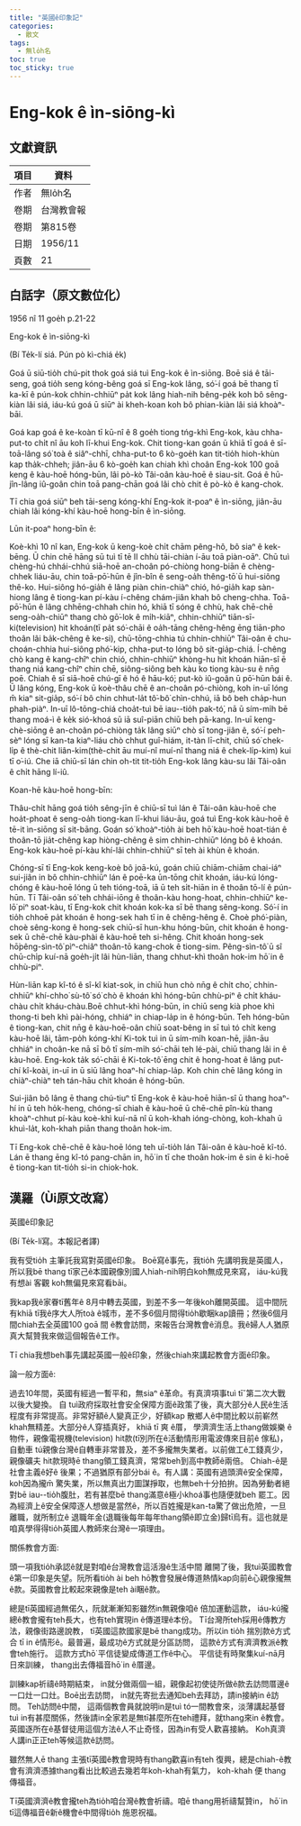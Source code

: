 ```yaml
---
title: "英國ê印象記"
categories:
  - 散文
tags:
  - 無lo̍h名
toc: true
toc_sticky: true
---
```


# Eng-kok ê ìn-siōng-kì

## 文獻資訊

| 項目 | 資料 |
|---|---|
| 作者 | 無lo̍h名 |
| 卷期 | 台灣教會報 |
| 卷期 | 第815卷 |
| 日期 | 1956/11 |
| 頁數 | 21 |

## 白話字（原文數位化）

1956 nî 11 goe̍h p.21-22

Eng-kok ê ìn-siōng-kì

(Bí Te̍k-lí siá. Pún pò kì-chiá e̍k)

Goá ū siū-tio̍h chú-pit thok goá siá tuì Eng-kok ê ìn-siōng. Boē siá ê tāi-seng, goá tio̍h seng kóng-bêng goá sī Eng-kok lâng, só͘-í goá bē thang tī ka-kī ê pún-kok chhin-chhiūⁿ pa̍t kok lâng hiah-nih bêng-pe̍k koh bô sêng-kiàn lâi siá, iáu-kú goá ū siūⁿ ài kheh-koan koh bô phian-kiàn lâi siá khoàⁿ-bāi.

Goá kap goá ê ke-koàn tī kū-nî ê 8 goe̍h tiong tńg-khì Eng-kok, kàu chha-put-to chi̍t nî āu koh lī-khui Eng-kok. Chit tiong-kan goán ū khiā tī goá ê sī-toā-lâng só͘ toà ê siâⁿ-chhī, chha-put-to 6 kò-goe̍h kan tit-tio̍h hioh-khùn kap tha̍k-chheh; jiân-āu 6 kò-goe̍h kan chiah khì choân Eng-kok 100 goā keng ê kàu-hoē hóng-būn, lâi pò-kò Tâi-oân kàu-hoē ê siau-sit. Goá ê hū-jîn-lâng iû-goân chin toā pang-chān goá lâi chò chit ê pò-kò ê kang-chok.

Tī chia goá siūⁿ beh tāi-seng kóng-khí Eng-kok it-poaⁿ ê ìn-siōng, jiân-āu chiah lâi kóng-khí kàu-hoē hong-bīn ê ìn-siōng.

Lūn it-poaⁿ hong-bīn ê:

Koè-khì 10 nî kan, Eng-kok ū keng-koè chi̍t chām pêng-hô, bô siaⁿ ê kek-bēng. Ū chin chē hāng sū tuì tī tē II chhù tāi-chiàn í-āu toā piàn-oāⁿ. Chū tuì chèng-hú chhái-chhú siā-hoē an-choân pó-chiòng hong-biān ê chèng-chhek liáu-āu, chin toā-pō͘-hūn ê jîn-bîn ê seng-oa̍h thêng-tō͘ ū hui-siông thê-ko. Hui-siông hó-gia̍h ê lâng piàn chin-chiàⁿ chió, hó-gia̍h kap sàn-hiong lâng ê tiong-kan pí-kàu í-chêng chám-jiân khah bô cheng-chha. Toā-pō͘-hūn ê lâng chhēng-chhah chin hó, khiā tī sóng ê chhù, hak chē-chē seng-oa̍h-chiūⁿ thang chò gō͘-lok ê mi̍h-kiāⁿ, chhin-chhiūⁿ tiān-sī-ki(television) hit khoán(tī pa̍t só͘-chāi ê oa̍h-tāng chêng-hêng ēng tiān-pho thoân lâi ba̍k-chêng ê ke-si), chū-tōng-chhia tú chhin-chhiūⁿ Tâi-oân ê chu-choán-chhia hui-siông phó͘-kip, chha-put-to lóng bô sit-gia̍p-chiá. Í-chêng chò kang ê kang-chîⁿ chin chió, chhin-chhiūⁿ khòng-hu hit khoán hiān-sî ē thang niá kang-chîⁿ chin chē, siông-siông beh kàu ko tiong kàu-su ê nn̄g poē. Chiah ê sī siā-hoē chú-gī ê hó ê hāu-kó͘; put-kò iû-goân ū pō͘-hūn bái ê. Ū lâng kóng, Eng-kok ū koè-thâu chē ê an-choân pó-chiòng, koh in-uī lóng m̄ kiaⁿ sit-gia̍p, só͘-í bô chin chhut-la̍t tô͘-bô͘ chìn-chhú, iā bô beh cha̍p-hun phah-piàⁿ. In-uī lô-tōng-chiá choa̍t-tuì bē iau--tio̍h pak-tó͘, nā ū sím-mi̍h bē thang moá-ì ê ke̍k sió-khoá sū iā suî-piān chiū beh pā-kang. In-uī keng-chè-siōng ê an-choân pó-chiòng ta̍k lâng siūⁿ chò sī tong-jiân ê, só͘-í peh-sèⁿ lóng sī kan-ta kiaⁿ-liáu chò chhut guî-hiám, it-tàn lī-chit, chiū só͘ chek-li̍p ê thè-chit liân-kim(thè-chit āu muí-nî muí-nî thang niá ê chek-li̍p-kim) kui tī o͘-iú. Che iā chiū-sī lán chin oh-tit tit-tio̍h Eng-kok lâng kàu-su lâi Tâi-oân ê chi̍t hāng lí-iû.

Koan-hē kàu-hoē hong-bīn:

Thâu-chi̍t hāng goá tio̍h sêng-jīn ê chiū-sī tuì lán ê Tâi-oân kàu-hoē che hoa̍t-phoat ê seng-oa̍h tiong-kan lī-khui liáu-āu, goá tuì Eng-kok kàu-hoē ê tē-it ìn-siōng sī sit-bāng. Goán só͘ khoàⁿ-tio̍h ài beh hō͘ kàu-hoē hoat-tián ê thoân-tō jia̍t-chêng kap hiòng-chêng ê sim chhin-chhiūⁿ lóng bô ê khoán. Eng-kok kàu-hoē pí-kàu khí-lâi chhin-chhiūⁿ sī teh ài khùn ê khoán.

Chóng-sī tī Eng-kok keng-koè bô joā-kú, goán chiū chiām-chiām chai-iáⁿ sui-jiân in bô chhin-chhiūⁿ lán ê poē-ka ūn-tōng chit khoán, iáu-kú lóng-chóng ê kàu-hoē lóng ū teh tióng-toā, iā ū teh si̍t-hiān in ê thoân tō-lí ê pún-hūn. Tī Tâi-oân só͘ teh chhái-iōng ê thoân-kàu hong-hoat, chhin-chhiūⁿ ke-lō͘ piⁿ soat-kàu, tī Eng-kok chit khoán kok-ka sī bē thang sêng-kong. Só͘-í in tio̍h chhoē pa̍t khoán ê hong-sek hah tī in ê chêng-hêng ê. Choè phó͘-piàn, choè sêng-kong ê hong-sek chiū-sī hun-khu hóng-būn, chit khoán ê hong-sek ū chē-chē kàu-phài ê kàu-hoē teh si-hêng. Chit khoán hong-sek hō͘pêng-sìn-tô͘ pìⁿ-chiâⁿ thoân-tō kang-chok ê tiong-sim. Pêng-sìn-tô͘ ū sî chū-chi̍p kuí-nā goe̍h-ji̍t lâi hùn-liān, thang chhut-khì thoân hok-im hō͘ in ê chhù-piⁿ.

Hùn-liān kap kî-tó ê sî-kî kiat-sok, in chiū hun chò nn̄g ê chi̍t cho͘, chhin-chhiūⁿ khí-chho͘ sù-tô͘ só͘ chò ê khoán khì hóng-būn chhù-piⁿ ê chi̍t kháu-chàu chi̍t kháu-chàu.Boē chhut-khì hóng-būn, in chiū seng kià phoe khì thong-ti beh khì pài-hóng, chhiáⁿ in chiap-la̍p in ê hóng-būn. Teh hóng-būn ê tiong-kan, chit nn̄g ê kàu-hoē-oân chiū soat-bêng in sī tuì tó chi̍t keng kàu-hoē lâi, tām-po̍h kóng-khí Ki-tok tuì in ū sím-mi̍h koan-hē, jiân-āu chhiáⁿ in choân-ke nā sī bô tī sím-mi̍h só͘-chāi teh lé-pài, chiū thang lâi in ê kàu-hoē. Eng-kok ta̍k só͘-chāi ê Ki-tok-tô͘ ēng chit ê hong-hoat ê lâng put-chí kî-koài, in-uī in ū siū lâng hoaⁿ-hí chiap-la̍p. Koh chin chē lâng kóng in chiàⁿ-chiàⁿ teh tán-hāu chit khoán ê hóng-būn.

Sui-jiân bô lâng ē thang chú-tiuⁿ tī Eng-kok ê kàu-hoē hiān-sî ū thang hoaⁿ-hí in ū teh ho̍k-heng, chóng-sī chiah ê kàu-hoē ū chē-chē pîn-kù thang khoàⁿ-chhut pí-kàu koè-khì kuí-nā nî ū koh-khah ióng-chòng, koh-khah ū khuì-la̍t, koh-khah piān thang thoân hok-im.

Tī Eng-kok chē-chē ê kàu-hoē lóng teh uī-tio̍h lán Tâi-oân ê kàu-hoē kî-tó. Lán ē thang ēng kî-tó pang-chān in, hō͘ in tī che thoân hok-im ê sin ê ki-hoē ê tiong-kan tit-tio̍h si-in chiok-hok.

## 漢羅（Ùi原文改寫）

英國ê印象記

(Bí Te̍k-lí寫。本報記者譯)

我有受tio̍h 主筆託我寫對英國ê印象。 Boē寫ê事先，我tio̍h 先講明我是英國人，所以我bē thang tī家己ê本國親像別國人hiah-nih明白koh無成見來寫， iáu-kú我有想ài 客觀 koh無偏見來寫看bāi。

我kap我ê家眷tī舊年ê 8月中轉去英國，到差不多一年後koh離開英國。 這中間阮有khiā tī我ê序大人所toà ê城市，差不多6個月間得tio̍h歇睏kap讀冊；然後6個月間chiah去全英國100 goā 間 ê教會訪問，來報告台灣教會ê消息。我ê婦人人猶原真大幫贊我來做這個報告ê工作。

Tī chia我想beh事先講起英國一般ê印象，然後chiah來講起教會方面ê印象。

論一般方面ê:

過去10年間，英國有經過一暫平和，無siaⁿ ê革命。有真濟項事tuì tīˇ第二次大戰以後大變換。 自 tuì政府採取社會安全保障方面ê政策了後，真大部分ê人民ê生活程度有非常提高。非常好額ê人變真正少，好額kap 散鄉人ê中間比較以前嶄然khah無精差。大部分ê人穿插真好， khiā tī 爽 ê厝， 學濟濟生活上thang做娛樂 ê物件，親像電視機(television) hit款(tī別所在ê活動情形用電波傳來目前ê 傢私)，自動車 tú親像台灣ê自轉車非常普及，差不多攏無失業者。以前做工ê工錢真少，親像礦夫 hit款現時ē thang領工錢真濟，常常beh到高中教師ê兩倍。 Chiah-ê是社會主義ê好ê 後果；不過猶原有部分bái ê。有人講：英國有過頭濟ê安全保障， koh因為攏m̄ 驚失業，所以無真出力圖謀掙取，也無beh十分拍拚。因為勞動者絕對bē iau--tio̍h腹肚，若有甚麼bē thang滿意ê極小khoá事也隨便就beh 罷工。因為經濟上ê安全保障逐人想做是當然ê，所以百姓攏是kan-ta驚了做出危險，一旦離職，就所制立ê 退職年金(退職後每年每年thang領ê即立金)歸tī烏有。這也就是咱真學得得tio̍h英國人教師來台灣ê一項理由。

關係教會方面:

頭一項我tio̍h承認ê就是對咱ê台灣教會這活潑ê生活中間 離開了後，我tuì英國教會ê第一印象是失望。阮所看tio̍h ài beh hō͘教會發展ê傳道熱情kap向前ê心親像攏無ê款。英國教會比較起來親像是teh ài睏ê款。

總是tī英國經過無偌久，阮就漸漸知影雖然in無親像咱ê 倍加運動這款， iáu-kú攏總ê教會攏有teh長大，也有teh實現in ê傳道理ê本份。 Tī台灣所teh採用ê傳教方法，親像街路邊說教， tī英國這款國家是bē thang成功。所以in tio̍h 揣別款ê方式合 tī in ê情形ê。最普遍，最成功ê方式就是分區訪問， 這款ê方式有濟濟教派ê教會teh施行。 這款方式hō͘ 平信徒變成傳道工作ê中心。 平信徒有時聚集kuí-nā月日來訓練， thang出去傳福音hō͘ in ê厝邊。

訓練kap祈禱ê時期結束， in就分做兩個一組，親像起初使徒所做ê款去訪問厝邊ê一口灶一口灶。Boē出去訪問， in就先寄批去通知beh去拜訪，請in接納in ê訪問。 Teh訪問ê中間， 這兩個教會員就說明in是tuì tó一間教會來，淡薄講起基督tuì in有甚麼關係，然後請in全家若是無tī甚麼所在teh禮拜，就thang來in ê教會。英國逐所在ê基督徒用這個方法ê人不止奇怪，因為in有受人歡喜接納。 Koh真濟人講in正正teh等候這款ê訪問。

雖然無人ē thang 主張tī英國ê教會現時有thang歡喜in有teh 復興，總是chiah-ê教會有濟濟憑據thang看出比較過去幾若年koh-khah有氣力， koh-khah 便 thang傳福音。

Tī英國濟濟ê教會攏teh為tio̍h咱台灣ê教會祈禱。咱ē thang用祈禱幫贊in， hō͘ in tī這傳福音ê新ê機會ê中間得tio̍h 施恩祝福。
